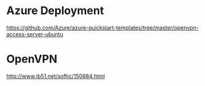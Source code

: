# Azure Deployment
https://github.com/Azure/azure-quickstart-templates/tree/master/openvpn-access-server-ubuntu

# OpenVPN
http://www.jb51.net/softjc/150884.html

